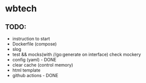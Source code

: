 # wbtech


## TODO:
- instruction to start
- Dockerfile (compose)
- slog
- test && mocks(with //go:generate on interface) check mockery
- config (yaml) - DONE
- clear cache (control memory)
- html template
- github actions - DONE